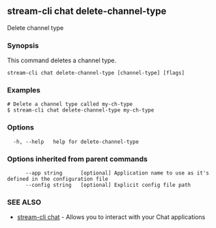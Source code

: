 ## stream-cli chat delete-channel-type

Delete channel type

### Synopsis

This command deletes a channel type.


```
stream-cli chat delete-channel-type [channel-type] [flags]
```

### Examples

```
# Delete a channel type called my-ch-type
$ stream-cli chat delete-channel-type my-ch-type

```

### Options

```
  -h, --help   help for delete-channel-type
```

### Options inherited from parent commands

```
      --app string      [optional] Application name to use as it's defined in the configuration file
      --config string   [optional] Explicit config file path
```

### SEE ALSO

* [stream-cli chat](stream-cli_chat.md)	 - Allows you to interact with your Chat applications

